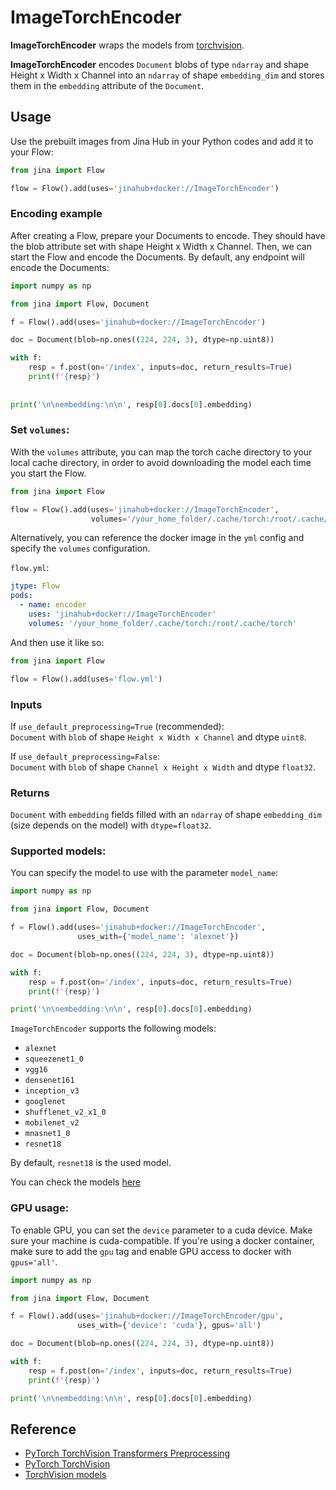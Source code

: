 # ImageTorchEncoder

**ImageTorchEncoder** wraps the models from [torchvision](https://pytorch.org/vision/stable/index.html).

**ImageTorchEncoder** encodes `Document` blobs of type `ndarray` and shape Height x Width x Channel 
into an `ndarray` of shape `embedding_dim` and stores them in the `embedding` attribute of the `Document`.


## Usage


Use the prebuilt images from Jina Hub in your Python codes and add it to your Flow:
```python
from jina import Flow

flow = Flow().add(uses='jinahub+docker://ImageTorchEncoder')
```
### Encoding example
After creating a Flow, prepare your Documents to encode. They should have the blob attribute set with shape 
Height x Width x Channel. Then, we can start the Flow and encode the Documents. By default, any endpoint will encode 
the Documents:

```python
import numpy as np

from jina import Flow, Document

f = Flow().add(uses='jinahub+docker://ImageTorchEncoder')

doc = Document(blob=np.ones((224, 224, 3), dtype=np.uint8))

with f:
    resp = f.post(on='/index', inputs=doc, return_results=True)
    print(f'{resp}')
    
    
print('\n\nembedding:\n\n', resp[0].docs[0].embedding)
```

### Set `volumes`:

With the `volumes` attribute, you can map the torch cache directory to your local cache directory, in order to avoid downloading 
the model each time you start the Flow.

```python
from jina import Flow

flow = Flow().add(uses='jinahub+docker://ImageTorchEncoder',
                  volumes='/your_home_folder/.cache/torch:/root/.cache/torch')
```

Alternatively, you can reference the docker image in the `yml` config and specify the `volumes` configuration.

`flow.yml`:

```yaml
jtype: Flow
pods:
  - name: encoder
    uses: 'jinahub+docker://ImageTorchEncoder'
    volumes: '/your_home_folder/.cache/torch:/root/.cache/torch'
```

And then use it like so:
```python
from jina import Flow

flow = Flow().add(uses='flow.yml')
```

### Inputs 
If `use_default_preprocessing=True` (recommended):  
`Document` with `blob` of shape `Height x Width x Channel` and dtype `uint8`.  

If `use_default_preprocessing=False`:  
`Document` with `blob` of shape `Channel x Height x Width` and dtype `float32`.

### Returns
`Document` with `embedding` fields filled with an `ndarray` of shape `embedding_dim` (size depends on the model) with `dtype=float32`.

### Supported models:
You can specify the model to use with the parameter `model_name`:
```python
import numpy as np

from jina import Flow, Document

f = Flow().add(uses='jinahub+docker://ImageTorchEncoder',
               uses_with={'model_name': 'alexnet'})

doc = Document(blob=np.ones((224, 224, 3), dtype=np.uint8))

with f:
    resp = f.post(on='/index', inputs=doc, return_results=True)
    print(f'{resp}')

print('\n\nembedding:\n\n', resp[0].docs[0].embedding)
```

`ImageTorchEncoder` supports the following models: 

* `alexnet`
* `squeezenet1_0`
* `vgg16`
* `densenet161`
* `inception_v3`
* `googlenet`
* `shufflenet_v2_x1_0`
* `mobilenet_v2`
* `mnasnet1_0`
* `resnet18`

By default, `resnet18` is the used model.

You can check the models [here](https://pytorch.org/vision/stable/models.html)

### GPU usage:
To enable GPU, you can set the `device` parameter to a cuda device.
Make sure your machine is cuda-compatible.
If you're using a docker container, make sure to add the `gpu` tag and enable 
GPU access to docker with `gpus='all'`.

```python
import numpy as np

from jina import Flow, Document

f = Flow().add(uses='jinahub+docker://ImageTorchEncoder/gpu',
               uses_with={'device': 'cuda'}, gpus='all')

doc = Document(blob=np.ones((224, 224, 3), dtype=np.uint8))

with f:
    resp = f.post(on='/index', inputs=doc, return_results=True)
    print(f'{resp}')

print('\n\nembedding:\n\n', resp[0].docs[0].embedding)
```

## Reference

- [PyTorch TorchVision Transformers Preprocessing](https://sparrow.dev/torchvision-transforms/)
- [PyTorch TorchVision](https://pytorch.org/vision/stable/index.html)
- [TorchVision models](https://pytorch.org/vision/stable/models.html)
